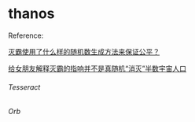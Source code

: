 # thanos

Reference: 

[灭霸使用了什么样的随机数生成方法来保证公平？](https://www.zhihu.com/question/277121161/answer/392275813)

[给女朋友解释灭霸的指响并不是真随机“消灭”半数宇宙人口](https://baijiahao.baidu.com/s?id=1632695374340531744&wfr=spider&for=pc)

###### Tesseract
###### Orb
